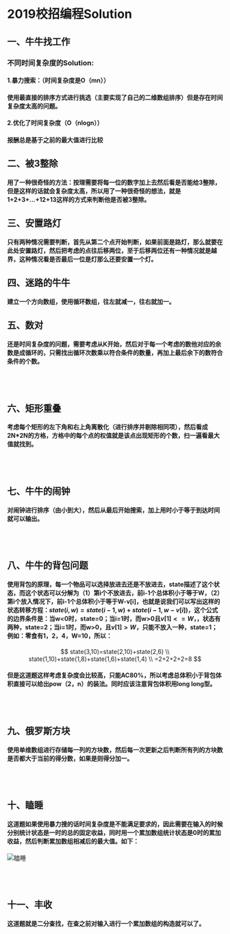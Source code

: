 # 2019校招编程Solution

## 一、牛牛找工作

### 不同时间复杂度的Solution:

#### 1.暴力搜索：（时间复杂度是O（mn））

####    使用最直接的排序方式进行挑选（主要实现了自己的二维数组排序）但是存在时间复杂度太高的问题。

#### 2.优化了时间复杂度（O（nlogn））

####     报酬总是基于之前的最大值进行比较

##  

## 二、被3整除

####     用了一种很奇怪的方法：按理需要将每一位的数字加上去然后看是否能给3整除，但是这样的话就会复杂度太高，所以用了一种很奇怪的想法，就是1+2+3+...+12+13这样的方式来判断他是否被3整除。

##   

## 三、安置路灯

####      只有两种情况需要判断，首先从第二个点开始判断，如果前面是路灯，那么就要在此处安置路灯，然后把考虑的点往后移两位，至于后移两位还有一种情况就是越界，这种情况看是否最后一位是灯那么还要安置一个灯。

##       

## 四、迷路的牛牛

####       建立一个方向数组，使用循环数组，往左就减一，往右就加一。

##  

## 五、数对

####      还是时间复杂度的问题，需要考虑从K开始，然后对于每一个考虑的数他对应的余数是成循环的，只需找出循环次数乘以符合条件的数量，再加上最后余下的数符合条件的个数。

## <br>

## 六、矩形重叠

#### 考虑每个矩形的左下角和右上角离散化（进行排序并剔除相同项），然后看成2N*2N的方格，方格中的每个点的权值就是该点出现矩形的个数，扫一遍看最大值就找到。

## <br>

## 七、牛牛的闹钟

#### 对闹钟进行排序（由小到大），然后从最后开始搜索，加上用时小于等于到达时间就可以输出。

## <br>

## 八、牛牛的背包问题

#### 使用背包的原理，每一个物品可以选择放进去还是不放进去，state描述了这个状态，而这个状态可以分解为（1）第i个不放进去，前i-1个总体积小于等于W，（2）第i个放入情况下，前i-1个总体积小于等于W-v[i]，也就是说我们可以写出这样的状态转移方程：$state(i,w)=state(i-1,w)+state(i-1,w-v[i])$，这个公式的边界条件是：当w<0时，state=0；当i=1时，而w>0且$v[1]<=W$，，状态有两种，state=2；当i=1时，而w>0，且$v[1]>W$，只能不放入一种，state=1；例如：零食有1，2，4，W=10，所以：

$$
state(3,10)=state(2,10)+state(2,6)
\\
state(1,10)+state(1,8)+state(1,6)+state(1,4)
\\
=2+2+2+2=8
$$

#### 但是这道题这样考虑复杂度会比较高，只能AC80%，所以考虑总体积小于背包体积直接可以给出pow（2，n）的装法。同时应该注意背包体积用long long型。

## <br>

## 九、俄罗斯方块

#### 使用单维数组进行存储每一列的方块数，然后每一次更新之后判断所有列的方块数是否都大于当前的得分数，如果是则得分加一。

## <br>

## 十、瞌睡

#### 这道题如果使用暴力搜的话时间复杂度是不能满足要求的，因此需要在输入的时候分别统计状态是一时的总的固定收益，同时用一个累加数组统计状态是0时的累加收益，然后判断累加数组相减后的最大值。如下：

![瞌睡](F:\markdown\瞌睡.png)

## <br>

## 十一、丰收

#### 这道题就是二分查找，在查之前对输入进行一个累加数组的构造就可以了。